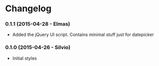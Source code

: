 # Changelog

### 0.1.1 (2015-04-28 - Elmas)

  - Added the jQuery UI script. Contains minimal stuff just for datepicker

### 0.1.0 (2015-04-26 - Silvio)

  - Initial styles
